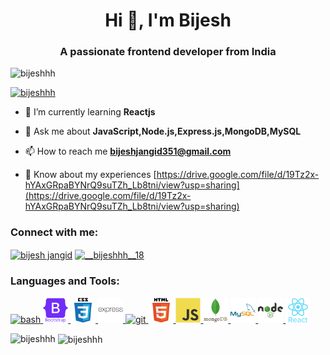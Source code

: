 <h1 align="center">Hi 👋, I'm Bijesh</h1>
<h3 align="center">A passionate frontend developer from India</h3>

<p align="left"> <img src="https://komarev.com/ghpvc/?username=bijeshhh&label=Profile%20views&color=0e75b6&style=flat" alt="bijeshhh" /> </p>

<p align="left"> <a href="https://github.com/ryo-ma/github-profile-trophy"><img src="https://github-profile-trophy.vercel.app/?username=bijeshhh" alt="bijeshhh" /></a> </p>

- 🌱 I’m currently learning **Reactjs**

- 💬 Ask me about **JavaScript,Node.js,Express.js,MongoDB,MySQL**

- 📫 How to reach me **bijeshjangid351@gmail.com**

- 📄 Know about my experiences [https://drive.google.com/file/d/19Tz2x-hYAxGRpaBYNrQ9suTZh_Lb8tni/view?usp=sharing](https://drive.google.com/file/d/19Tz2x-hYAxGRpaBYNrQ9suTZh_Lb8tni/view?usp=sharing)

<h3 align="left">Connect with me:</h3>
<p align="left">
<a href="https://linkedin.com/in/bijesh jangid" target="blank"><img align="center" src="https://raw.githubusercontent.com/rahuldkjain/github-profile-readme-generator/master/src/images/icons/Social/linked-in-alt.svg" alt="bijesh jangid" height="30" width="40" /></a>
<a href="https://instagram.com/__bijeshhh__18" target="blank"><img align="center" src="https://raw.githubusercontent.com/rahuldkjain/github-profile-readme-generator/master/src/images/icons/Social/instagram.svg" alt="__bijeshhh__18" height="30" width="40" /></a>
</p>

<h3 align="left">Languages and Tools:</h3>
<p align="left"> <a href="https://www.gnu.org/software/bash/" target="_blank" rel="noreferrer"> <img src="https://www.vectorlogo.zone/logos/gnu_bash/gnu_bash-icon.svg" alt="bash" width="40" height="40"/> </a> <a href="https://getbootstrap.com" target="_blank" rel="noreferrer"> <img src="https://raw.githubusercontent.com/devicons/devicon/master/icons/bootstrap/bootstrap-plain-wordmark.svg" alt="bootstrap" width="40" height="40"/> </a> <a href="https://www.w3schools.com/css/" target="_blank" rel="noreferrer"> <img src="https://raw.githubusercontent.com/devicons/devicon/master/icons/css3/css3-original-wordmark.svg" alt="css3" width="40" height="40"/> </a> <a href="https://expressjs.com" target="_blank" rel="noreferrer"> <img src="https://raw.githubusercontent.com/devicons/devicon/master/icons/express/express-original-wordmark.svg" alt="express" width="40" height="40"/> </a> <a href="https://git-scm.com/" target="_blank" rel="noreferrer"> <img src="https://www.vectorlogo.zone/logos/git-scm/git-scm-icon.svg" alt="git" width="40" height="40"/> </a> <a href="https://www.w3.org/html/" target="_blank" rel="noreferrer"> <img src="https://raw.githubusercontent.com/devicons/devicon/master/icons/html5/html5-original-wordmark.svg" alt="html5" width="40" height="40"/> </a> <a href="https://developer.mozilla.org/en-US/docs/Web/JavaScript" target="_blank" rel="noreferrer"> <img src="https://raw.githubusercontent.com/devicons/devicon/master/icons/javascript/javascript-original.svg" alt="javascript" width="40" height="40"/> </a> <a href="https://www.mongodb.com/" target="_blank" rel="noreferrer"> <img src="https://raw.githubusercontent.com/devicons/devicon/master/icons/mongodb/mongodb-original-wordmark.svg" alt="mongodb" width="40" height="40"/> </a> <a href="https://www.mysql.com/" target="_blank" rel="noreferrer"> <img src="https://raw.githubusercontent.com/devicons/devicon/master/icons/mysql/mysql-original-wordmark.svg" alt="mysql" width="40" height="40"/> </a> <a href="https://nodejs.org" target="_blank" rel="noreferrer"> <img src="https://raw.githubusercontent.com/devicons/devicon/master/icons/nodejs/nodejs-original-wordmark.svg" alt="nodejs" width="40" height="40"/> </a> <a href="https://reactjs.org/" target="_blank" rel="noreferrer"> <img src="https://raw.githubusercontent.com/devicons/devicon/master/icons/react/react-original-wordmark.svg" alt="react" width="40" height="40"/> </a> </p>

<p><img align="left" src="https://github-readme-stats.vercel.app/api/top-langs?username=bijeshhh&show_icons=true&locale=en&layout=compact" alt="bijeshhh" /></p>

<p>&nbsp;<img align="center" src="https://github-readme-stats.vercel.app/api?username=bijeshhh&show_icons=true&locale=en" alt="bijeshhh" /></p>
